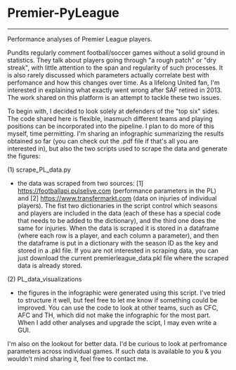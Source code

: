 # Premier-PyLeague
------------------------------------------------------
Performance analyses of Premier League players.

Pundits regularly comment football/soccer games without a solid ground in statistics. They talk about players going through "a rough patch" or "dry streak", with little attention to the span and regularity of such processes. It is also rarely discussed which parameters actually correlate best with perfomance and how this changes over time. As a lifelong United fan, I'm interested in explaining what exactly went wrong after SAF retired in 2013. The work shared on this platform is an attempt to tackle these two issues.

To begin with, I decided to look solely at defenders of the "top six" sides. The code shared here is flexible, inasmuch different teams and playing positions can be incorporated into the pipeline. I plan to do more of this myself, time permitting. I'm sharing an infographic summarizing the results obtained so far (you can check out the .pdf file if that's all you are interested in), but also the two scripts used to scrape the data and generate the figures:

(1) scrape_PL_data.py
- the data was scraped from two sources: [1] https://footballapi.pulselive.com (performance parameters in the PL) and [2] https://www.transfermarkt.com (data on injuries of individual players). The fist two dictionaries in the script control which seasons and players are included in the data (each of these has a special code that needs to be added to the dictionary), and the third one does the same for injuries. When the data is scraped it is stored in a dataframe (where each row is a player, and each column a parameter), and then the dataframe is put in a dictionary with the season ID as the key and stored in a .pkl file. If you are not interested in scraping data, you can just download the current premierleague_data.pkl file where the scraped data is already stored.

(2) PL_data_visualizations
- the figures in the infographic were generated using this script. I've tried to structure it well, but feel free to let me know if something could be improved. You can use the code to look at other teams, such as CFC, AFC and TH, which did not make the infographic for the most part. When I add other analyses and upgrade the scipt, I may even write a GUI.

I'm also on the lookout for better data. I'd be curious to look at perfromance parameters across individual games. If such data is available to you & you wouldn't mind sharing it, feel free to contact me.


